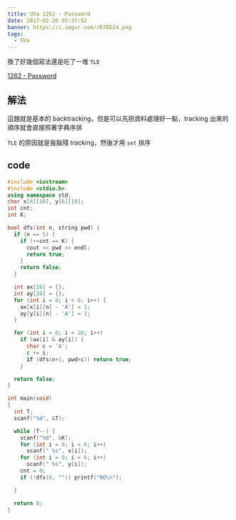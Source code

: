 ```yaml
---
title: UVa 1262 - Password
date: 2017-02-26 05:37:52
banner: https://i.imgur.com/rR7ED24.png
tags:
  - UVa
---
```


換了好幾個寫法還是吃了一堆 ``TLE``

<!--more-->

[1262 - Password](https://uva.onlinejudge.org/external/12/1262.pdf)

## 解法

這題就是基本的 backtracking，但是可以先把資料處理好一點，tracking 出來的順序就會直接照著字典序排

``TLE`` 的原因就是我腦殘 tracking，然後才用 ``set`` 排序

## code

``` c++
#include <iostream>
#include <stdio.h>
using namespace std;
char x[6][10], y[6][10];
int cnt;
int K;

bool dfs(int n, string pwd) {
  if (n == 5) {
    if (++cnt == K) {
      cout << pwd << endl;
      return true;
    }
    return false;
  }

  int ax[26] = {};
  int ay[26] = {};
  for (int i = 0; i < 6; i++) {
    ax[x[i][n] - 'A'] = 1;
    ay[y[i][n] - 'A'] = 1;
  }

  for (int i = 0; i < 26; i++)
    if (ax[i] & ay[i]) {
      char c = 'A';
      c += i;
      if (dfs(n+1, pwd+c)) return true;
    }

  return false;
}

int main(void)
{
  int T;
  scanf("%d", &T);

  while (T--) {
    scanf("%d", &K);
    for (int i = 0; i < 6; i++)
      scanf(" %s", x[i]);
    for (int i = 0; i < 6; i++)
      scanf(" %s", y[i]);
    cnt = 0;
    if (!dfs(0, "")) printf("NO\n");

  }

  return 0;
}
```


